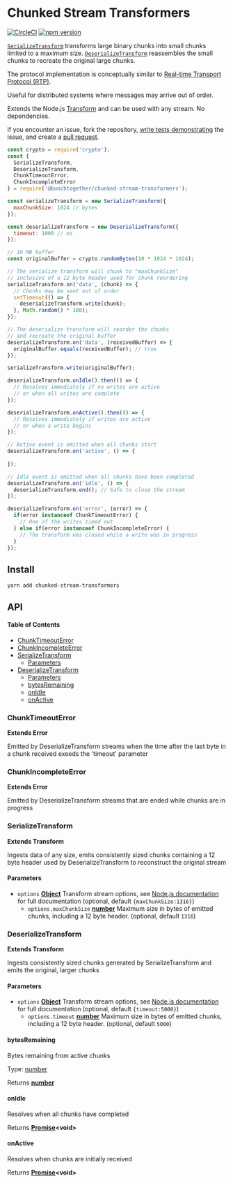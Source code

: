 # Chunked Stream Transformers

[![CircleCI](https://circleci.com/gh/bunchtogether/chunked-stream-transformers.svg?style=svg)](https://circleci.com/gh/bunchtogether/chunked-stream-transformers) [![npm version](https://badge.fury.io/js/%40bunchtogether%2Fchunked-stream-transformers.svg)](https://badge.fury.io/js/%40bunchtogether%2Fchunked-stream-transformers)

[``SerializeTransform``](https://github.com/bunchtogether/chunked-stream-transformers#serializetransform) transforms large binary chunks into small chunks limited to a maximum size. [``DeserializeTransform``](https://github.com/bunchtogether/chunked-stream-transformers#deserializetransform) reassembles the small chunks to recreate the original large chunks.

The protocol implementation is conceptually similar to [Real-time Transport Protocol (RTP)](https://en.wikipedia.org/wiki/Real-time_Transport_Protocol).

Useful for distributed systems where messages may arrive out of order.

Extends the Node.js [Transform](https://nodejs.org/api/stream.html#stream_class_stream_transform) and can be used with any stream. No dependencies.

If you encounter an issue, fork the repository, [write tests demonstrating](https://github.com/bunchtogether/chunked-stream-transformers/tree/master/tests) the issue, and create a [pull request](https://github.com/bunchtogether/chunked-stream-transformers).

```js
const crypto = require('crypto');
const { 
  SerializeTransform, 
  DeserializeTransform, 
  ChunkTimeoutError, 
  ChunkIncompleteError 
} = require('@bunchtogether/chunked-stream-transformers');

const serializeTransform = new SerializeTransform({
  maxChunkSize: 1024 // bytes
});

const deserializeTransform = new DeserializeTransform({
  timeout: 1000 // ms
});

// 10 MB buffer
const originalBuffer = crypto.randomBytes(10 * 1024 * 1024);

// The serialize transform will chunk to "maxChunkSize"
// inclusive of a 12 byte header used for chunk reordering
serializeTransform.on('data', (chunk) => {
  // Chunks may be sent out of order
  setTimeout(() => {
    deserializeTransform.write(chunk);
  }, Math.random() * 100);
});

// The deserialize transform will reorder the chunks
// and recreate the original buffer
deserializeTransform.on('data', (receivedBuffer) => {
  originalBuffer.equals(receivedBuffer); // true
});

serializeTransform.write(originalBuffer);

deserializeTransform.onIdle().then(() => {
  // Resolves immediately if no writes are active
  // or when all writes are complete
});

deserializeTransform.onActive().then(() => {
  // Resolves immediately if writes are active
  // or when a write begins
});

// Active event is emitted when all chunks start
deserializeTransform.on('active', () => {
  
});

// Idle event is emitted when all chunks have been completed
deserializeTransform.on('idle', () => {
  deserializeTransform.end(); // Safe to close the stream
});

deserializeTransform.on('error', (error) => {
  if(error instanceof ChunkTimeoutError) {
    // One of the writes timed out
  } else if(error instanceof ChunkIncompleteError) {
    // The transform was closed while a write was in progress
  }
});

```

## Install

`yarn add chunked-stream-transformers`

## API

<!-- Generated by documentation.js. Update this documentation by updating the source code. -->

#### Table of Contents

-   [ChunkTimeoutError](#chunktimeouterror)
-   [ChunkIncompleteError](#chunkincompleteerror)
-   [SerializeTransform](#serializetransform)
    -   [Parameters](#parameters)
-   [DeserializeTransform](#deserializetransform)
    -   [Parameters](#parameters-1)
    -   [bytesRemaining](#bytesremaining)
    -   [onIdle](#onidle)
    -   [onActive](#onactive)

### ChunkTimeoutError

**Extends Error**

Emitted by DeserializeTransform streams when the time after the last
byte in a chunk received exeeds the 'timeout' parameter

### ChunkIncompleteError

**Extends Error**

Emitted by DeserializeTransform streams that are ended while chunks are
in progress

### SerializeTransform

**Extends Transform**

Ingests data of any size, emits consistently sized chunks containing
a 12 byte header used by DeserializeTransform to reconstruct the original
stream

#### Parameters

-   `options` **[Object](https://developer.mozilla.org/docs/Web/JavaScript/Reference/Global_Objects/Object)** Transform stream options, see [Node.js documentation](https://nodejs.org/api/stream.html#stream_class_stream_transform) for full documentation (optional, default `{maxChunkSize:1316}`)
    -   `options.maxChunkSize` **[number](https://developer.mozilla.org/docs/Web/JavaScript/Reference/Global_Objects/Number)** Maximum size in bytes of emitted chunks, including a 12 byte header. (optional, default `1316`)

### DeserializeTransform

**Extends Transform**

Ingests consistently sized chunks generated by SerializeTransform
and emits the original, larger chunks

#### Parameters

-   `options` **[Object](https://developer.mozilla.org/docs/Web/JavaScript/Reference/Global_Objects/Object)** Transform stream options, see [Node.js documentation](https://nodejs.org/api/stream.html#stream_class_stream_transform) for full documentation (optional, default `{timeout:5000}`)
    -   `options.timeout` **[number](https://developer.mozilla.org/docs/Web/JavaScript/Reference/Global_Objects/Number)** Maximum size in bytes of emitted chunks, including a 12 byte header. (optional, default `5000`)

#### bytesRemaining

Bytes remaining from active chunks

Type: [number](https://developer.mozilla.org/docs/Web/JavaScript/Reference/Global_Objects/Number)

Returns **[number](https://developer.mozilla.org/docs/Web/JavaScript/Reference/Global_Objects/Number)** 

#### onIdle

Resolves when all chunks have completed

Returns **[Promise](https://developer.mozilla.org/docs/Web/JavaScript/Reference/Global_Objects/Promise)&lt;void>** 

#### onActive

Resolves when chunks are initially received

Returns **[Promise](https://developer.mozilla.org/docs/Web/JavaScript/Reference/Global_Objects/Promise)&lt;void>** 
